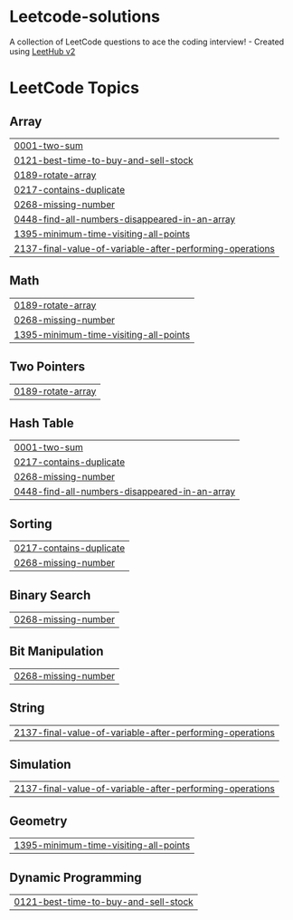 # Leetcode-solutions
A collection of LeetCode questions to ace the coding interview! - Created using [LeetHub v2](https://github.com/arunbhardwaj/LeetHub-2.0)

<!---LeetCode Topics Start-->
# LeetCode Topics
## Array
|  |
| ------- |
| [0001-two-sum](https://github.com/Purvajaa/Leetcode-solutions/tree/master/0001-two-sum) |
| [0121-best-time-to-buy-and-sell-stock](https://github.com/Purvajaa/Leetcode-solutions/tree/master/0121-best-time-to-buy-and-sell-stock) |
| [0189-rotate-array](https://github.com/Purvajaa/Leetcode-solutions/tree/master/0189-rotate-array) |
| [0217-contains-duplicate](https://github.com/Purvajaa/Leetcode-solutions/tree/master/0217-contains-duplicate) |
| [0268-missing-number](https://github.com/Purvajaa/Leetcode-solutions/tree/master/0268-missing-number) |
| [0448-find-all-numbers-disappeared-in-an-array](https://github.com/Purvajaa/Leetcode-solutions/tree/master/0448-find-all-numbers-disappeared-in-an-array) |
| [1395-minimum-time-visiting-all-points](https://github.com/Purvajaa/Leetcode-solutions/tree/master/1395-minimum-time-visiting-all-points) |
| [2137-final-value-of-variable-after-performing-operations](https://github.com/Purvajaa/Leetcode-solutions/tree/master/2137-final-value-of-variable-after-performing-operations) |
## Math
|  |
| ------- |
| [0189-rotate-array](https://github.com/Purvajaa/Leetcode-solutions/tree/master/0189-rotate-array) |
| [0268-missing-number](https://github.com/Purvajaa/Leetcode-solutions/tree/master/0268-missing-number) |
| [1395-minimum-time-visiting-all-points](https://github.com/Purvajaa/Leetcode-solutions/tree/master/1395-minimum-time-visiting-all-points) |
## Two Pointers
|  |
| ------- |
| [0189-rotate-array](https://github.com/Purvajaa/Leetcode-solutions/tree/master/0189-rotate-array) |
## Hash Table
|  |
| ------- |
| [0001-two-sum](https://github.com/Purvajaa/Leetcode-solutions/tree/master/0001-two-sum) |
| [0217-contains-duplicate](https://github.com/Purvajaa/Leetcode-solutions/tree/master/0217-contains-duplicate) |
| [0268-missing-number](https://github.com/Purvajaa/Leetcode-solutions/tree/master/0268-missing-number) |
| [0448-find-all-numbers-disappeared-in-an-array](https://github.com/Purvajaa/Leetcode-solutions/tree/master/0448-find-all-numbers-disappeared-in-an-array) |
## Sorting
|  |
| ------- |
| [0217-contains-duplicate](https://github.com/Purvajaa/Leetcode-solutions/tree/master/0217-contains-duplicate) |
| [0268-missing-number](https://github.com/Purvajaa/Leetcode-solutions/tree/master/0268-missing-number) |
## Binary Search
|  |
| ------- |
| [0268-missing-number](https://github.com/Purvajaa/Leetcode-solutions/tree/master/0268-missing-number) |
## Bit Manipulation
|  |
| ------- |
| [0268-missing-number](https://github.com/Purvajaa/Leetcode-solutions/tree/master/0268-missing-number) |
## String
|  |
| ------- |
| [2137-final-value-of-variable-after-performing-operations](https://github.com/Purvajaa/Leetcode-solutions/tree/master/2137-final-value-of-variable-after-performing-operations) |
## Simulation
|  |
| ------- |
| [2137-final-value-of-variable-after-performing-operations](https://github.com/Purvajaa/Leetcode-solutions/tree/master/2137-final-value-of-variable-after-performing-operations) |
## Geometry
|  |
| ------- |
| [1395-minimum-time-visiting-all-points](https://github.com/Purvajaa/Leetcode-solutions/tree/master/1395-minimum-time-visiting-all-points) |
## Dynamic Programming
|  |
| ------- |
| [0121-best-time-to-buy-and-sell-stock](https://github.com/Purvajaa/Leetcode-solutions/tree/master/0121-best-time-to-buy-and-sell-stock) |
<!---LeetCode Topics End-->